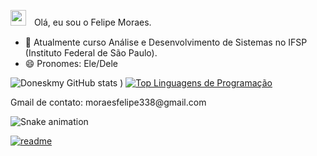 <img src="https://th.bing.com/th/id/OIP.471sTteeF1q8nrhm4fAUygHaHa?w=200&h=200&c=7&r=0&o=5&dpr=1.3&pid=1.7" width=25 >ㅤOlá, eu sou o Felipe Moraes.

- 🌱 Atualmente curso Análise e Desenvolvimento de Sistemas no IFSP (Instituto Federal de São Paulo).
- 😄 Pronomes: Ele/Dele

<!---
Doneskmy/Doneskmy is a ✨ special ✨ repository because its `README.md` (this file) appears on your GitHub profile.
You can click the Preview link to take a look at your changes.
--->

![Doneskmy GitHub stats](https://github-readme-stats.vercel.app/api?username=Doneskmy&show_icons=true&theme=gruvbox&reviews,discussions_started,discussions_answered,prs_merged,prs_merged_percentage)
)
[![Top Linguagens de Programação](https://github-readme-stats.vercel.app/api/top-langs/?username=Doneskmy)](https://github.com/Doneskmy/github-readme-stats)
<div>
Gmail de contato: moraesfelipe338@gmail.com
</div>

![Snake animation](https://github.com/Doneskmy/Doneskmy/blob/output/github-contribution-grid-snake.svg)


[![readme](https://github-readme-stats.vercel.app/api/pin/?username=Doneskmy&repo=Doneskmy&theme=react)](https://github.com/Doneskmy/Doneskmy)
